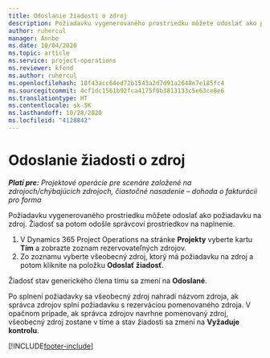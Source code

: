 ```yaml
---
title: Odoslanie žiadosti o zdroj
description: Požiadavku vygenerovaného prostriedku môžete odoslať ako požiadavku na zdroj. Žiadosť sa potom odošle správcovi prostriedkov na naplnenie.
author: ruhercul
manager: Annbe
ms.date: 10/04/2020
ms.topic: article
ms.service: project-operations
ms.reviewer: kfend
ms.author: ruhercul
ms.openlocfilehash: 18f43acc64ed72b1543a2d7d91a2648e7e185fc4
ms.sourcegitcommit: 4cf1dc1561b92fca4175f0b3813133c5e63ce8e6
ms.translationtype: HT
ms.contentlocale: sk-SK
ms.lasthandoff: 10/28/2020
ms.locfileid: "4128842"
---
```

# <a name="submit-a-resource-request"></a>Odoslanie žiadosti o zdroj

_**Platí pre:** Projektové operácie pre scenáre založené na zdrojoch/chýbajúcich zdrojoch, čiastočné nasadenie – dohoda o fakturácii pro forma_

Požiadavku vygenerovaného prostriedku môžete odoslať ako požiadavku na zdroj. Žiadosť sa potom odošle správcovi prostriedkov na naplnenie.

1. V Dynamics 365 Project Operations na stránke **Projekty** vyberte kartu **Tím** a zobrazte zoznam rezervovateľných zdrojov. 
2. Zo zoznamu vyberte všeobecný zdroj, ktorý má požiadavku na zdroj a potom kliknite na položku **Odoslať žiadosť**.

Žiadosť stav generického člena tímu sa zmení na **Odoslané**.

Po splnení požiadavky sa všeobecný zdroj nahradí názvom zdroja, ak správca zdrojov splní požiadavku s rezerváciou pomenovaného zdroja. V opačnom prípade, ak správca zdrojov navrhne pomenovaný zdroj, všeobecný zdroj zostane v tíme a stav žiadosti sa zmení na **Vyžaduje kontrolu**.


[!INCLUDE[footer-include](../includes/footer-banner.md)]